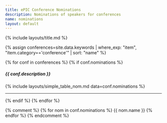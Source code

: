 ```yaml
---
title: ePIC Conference Nominations
description: Nominations of speakers for conferences
name: nominations
layout: default
---
```


{% include layouts/title.md %}

{% assign conferences=site.data.keywords | where_exp: "item", "item.category=='conference'" | sort: "name" %}

{% for conf in conferences %}
{% if conf.nominations %}

##### {{ conf.description }}

{% include layouts/simple_table_nom.md data=conf.nominations %}

---

{% endif %}
{% endfor %}


{% comment %}
{% for nom in conf.nominations %}
{{ nom.name }}
{% endfor %}
{% endcomment %}
